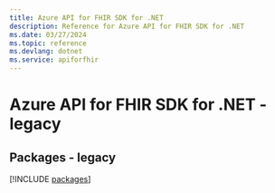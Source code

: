 ```yaml
---
title: Azure API for FHIR SDK for .NET
description: Reference for Azure API for FHIR SDK for .NET
ms.date: 03/27/2024
ms.topic: reference
ms.devlang: dotnet
ms.service: apiforfhir
---
```

# Azure API for FHIR SDK for .NET - legacy
## Packages - legacy
[!INCLUDE [packages](api-for-fhir-index.md)]